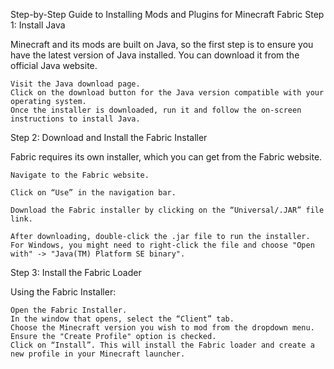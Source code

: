 Step-by-Step Guide to Installing Mods and Plugins for Minecraft Fabric
Step 1: Install Java

Minecraft and its mods are built on Java, so the first step is to ensure you have the latest version of Java installed. You can download it from the official Java website.

    Visit the Java download page.
    Click on the download button for the Java version compatible with your operating system.
    Once the installer is downloaded, run it and follow the on-screen instructions to install Java.

Step 2: Download and Install the Fabric Installer

Fabric requires its own installer, which you can get from the Fabric website.

    Navigate to the Fabric website.

    Click on “Use” in the navigation bar.

    Download the Fabric installer by clicking on the “Universal/.JAR” file link.

    After downloading, double-click the .jar file to run the installer.
    For Windows, you might need to right-click the file and choose "Open with" -> "Java(TM) Platform SE binary".

Step 3: Install the Fabric Loader

Using the Fabric Installer:

    Open the Fabric Installer.
    In the window that opens, select the “Client” tab.
    Choose the Minecraft version you wish to mod from the dropdown menu.
    Ensure the "Create Profile" option is checked.
    Click on “Install”. This will install the Fabric loader and create a new profile in your Minecraft launcher.
